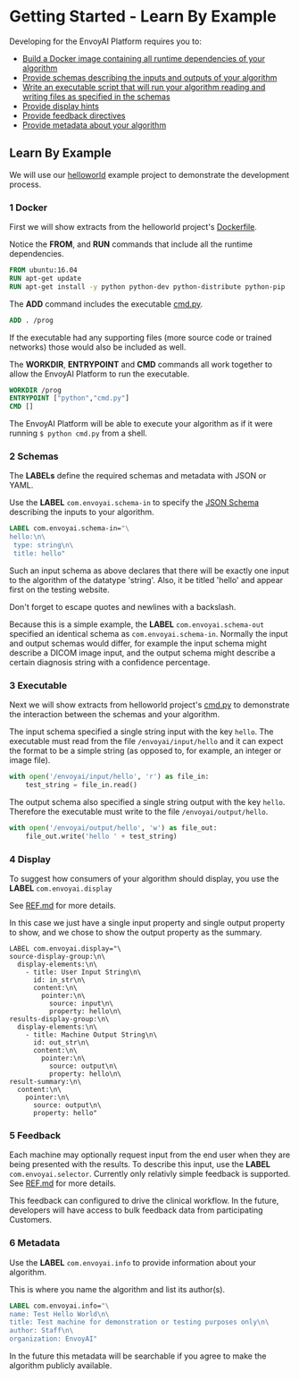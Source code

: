 # Getting Started - Learn By Example

Developing for the EnvoyAI Platform requires you to:
* [Build a Docker image containing all runtime dependencies of your algorithm](#1-docker)
* [Provide schemas describing the inputs and outputs of your algorithm](#2-schemas)
* [Write an executable script that will run your algorithm reading and writing files as specified in the schemas](#3-executable)
* [Provide display hints](#4-display)
* [Provide feedback directives](#5-feedback)
* [Provide metadata about your algorithm](#6-metadata)

## Learn By Example

We will use our [helloworld](.) example project to demonstrate the development process.

### 1 Docker
First we will show extracts from the helloworld project's [Dockerfile](./Dockerfile).

Notice the __FROM__, and __RUN__ commands that include all the runtime dependencies.
```Dockerfile
FROM ubuntu:16.04
RUN apt-get update
RUN apt-get install -y python python-dev python-distribute python-pip
```

The __ADD__ command includes the executable [cmd.py](./cmd.py).
```Dockerfile
ADD . /prog
```
If the executable had any supporting files (more source code or trained networks) those would also be included as well.

The __WORKDIR__, __ENTRYPOINT__ and __CMD__ commands all work together to allow the EnvoyAI Platform to run the executable.
```Dockerfile
WORKDIR /prog
ENTRYPOINT ["python","cmd.py"]
CMD []
```
The EnvoyAI Platform will be able to execute your algorithm as if it were running `$ python cmd.py` from a shell.

### 2 Schemas
The __LABELs__ define the required schemas and metadata with JSON or YAML.

Use the __LABEL__ `com.envoyai.schema-in` to specify the [JSON Schema](http://json-schema.org/) describing 
the inputs to your algorithm.
```Dockerfile
LABEL com.envoyai.schema-in="\
hello:\n\
 type: string\n\
 title: hello"
```
Such an input schema as above declares that there will be exactly one input to the algorithm of the datatype 'string'.
Also, it be titled 'hello' and appear first on the testing website.

Don't forget to escape quotes and newlines with a backslash.

Because this is a simple example, the __LABEL__ `com.envoyai.schema-out` specified an identical schema as `com.envoyai.schema-in`. 
Normally the input and output schemas would differ, for example the input schema might describe a DICOM image input, 
and the output schema might describe a certain diagnosis string with a confidence percentage.

### 3 Executable
Next we will show extracts from helloworld project's [cmd.py](./cmd.py) to demonstrate the interaction 
between the schemas and your algorithm.

The input schema specified a single string input with the key `hello`. The executable must read from the file
`/envoyai/input/hello` and it can expect the format to be a simple string 
(as opposed to, for example, an integer or image file).
```python
with open('/envoyai/input/hello', 'r') as file_in:
    test_string = file_in.read()
```

The output schema also specified a single string output with the key `hello`. Therefore the executable must 
write to the file `/envoyai/output/hello`.
```python
with open('/envoyai/output/hello', 'w') as file_out:
    file_out.write('hello ' + test_string)
```
### 4 Display
To suggest how consumers of your algorithm should display, you use the __LABEL__ `com.envoyai.display`

See [REF.md](#../REF.md/#com.envoyai.display) for more details.

In this case we just have a single input property and single output property to show, and we chose to show the output
property as the summary.
```
LABEL com.envoyai.display="\
source-display-group:\n\
  display-elements:\n\
    - title: User Input String\n\
      id: in_str\n\
      content:\n\
        pointer:\n\
          source: input\n\
          property: hello\n\
results-display-group:\n\
  display-elements:\n\
    - title: Machine Output String\n\
      id: out_str\n\
      content:\n\
        pointer:\n\
          source: output\n\
          property: hello\n\
result-summary:\n\
  content:\n\
    pointer:\n\
      source: output\n\
      property: hello"
```
### 5 Feedback
Each machine may optionally request input from the end user when they are
being presented with the results. To describe this input, use the
__LABEL__ `com.envoyai.selector`. Currently only relativly simple feedback
is supported. See [REF.md](#../REF.md/#com.envoyai.selector) for more details.

This feedback can configured to drive the clinical workflow. In the future,
developers will have access to bulk feedback data from participating Customers.
### 6 Metadata
Use the __LABEL__ `com.envoyai.info` to provide information about your algorithm. 

This is where you name the algorithm and list its author(s). 
```Dockerfile
LABEL com.envoyai.info="\
name: Test Hello World\n\
title: Test machine for demonstration or testing purposes only\n\
author: Staff\n\
organization: EnvoyAI"
```

In the future this metadata will be searchable if you agree to make the algorithm publicly available.

